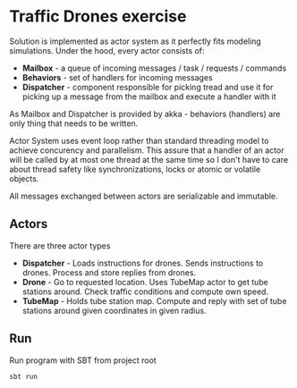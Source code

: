 # Traffic Drones exercise

Solution is implemented as actor system as it perfectly fits modeling simulations.
Under the hood, every actor consists of:
 * **Mailbox** - a queue of incoming messages / task / requests / commands
 * **Behaviors** - set of handlers for incoming messages
 * **Dispatcher** - component responsible for picking tread and use it for picking up a message from the mailbox and execute
   a handler with it  
   
As Mailbox and Dispatcher is provided by akka - behaviors (handlers) are only thing that needs to be written.

Actor System uses event loop rather than standard threading model to achieve concurency and parallelism. This assure
that a handler of an actor will be called by at most one thread at the same time so I don't have to care about
thread safety like synchronizations, locks or atomic or volatile objects.

All messages exchanged between actors are serializable and immutable.

## Actors
There are three actor types
* **Dispatcher** - Loads instructions for drones. Sends instructions to drones. Process and store replies from drones.
* **Drone** - Go to requested location. Uses TubeMap actor to get tube stations around. Check traffic conditions and
  compute own speed.
* **TubeMap** - Holds tube station map. Compute and reply with set of tube stations around given coordinates in given radius.

## Run
Run program with SBT from project root
```bash
sbt run
```
